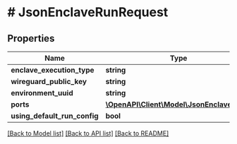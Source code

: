 # # JsonEnclaveRunRequest

## Properties

Name | Type | Description | Notes
------------ | ------------- | ------------- | -------------
**enclave_execution_type** | **string** |  | [optional]
**wireguard_public_key** | **string** |  | [optional]
**environment_uuid** | **string** |  | [optional]
**ports** | [**\OpenAPI\Client\Model\JsonEnclavePort[]**](JsonEnclavePort.md) |  | [optional]
**using_default_run_config** | **bool** |  | [optional]

[[Back to Model list]](../../README.md#models) [[Back to API list]](../../README.md#endpoints) [[Back to README]](../../README.md)
